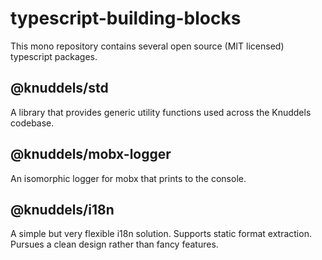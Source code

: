 # typescript-building-blocks

This mono repository contains several open source (MIT licensed) typescript packages.

## @knuddels/std

A library that provides generic utility functions used across the Knuddels codebase.

## @knuddels/mobx-logger

An isomorphic logger for mobx that prints to the console.

## @knuddels/i18n

A simple but very flexible i18n solution. Supports static format extraction.
Pursues a clean design rather than fancy features.

